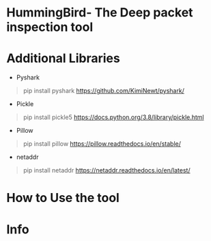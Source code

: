 # HummingBird- The Deep packet inspection tool


# Additional Libraries 
  * Pyshark
  > pip install pyshark
  > https://github.com/KimiNewt/pyshark/
  * Pickle
  > pip install pickle5
  > https://docs.python.org/3.8/library/pickle.html
  * Pillow
  > pip install pillow
  > https://pillow.readthedocs.io/en/stable/
  * netaddr 
  > pip install netaddr
  > https://netaddr.readthedocs.io/en/latest/
# How to Use the tool
# Info
